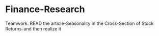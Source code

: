 # Finance-Research
Teamwork. READ the article-Seasonality in the Cross-Section of Stock Returns-and then realize it
